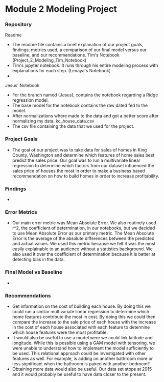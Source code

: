 # Module 2 Modeling Project

### Repository
Readme
- The readme file contains a brief explanation of our project goals, findings, metrics used, a comparison of our final model versus our baseline, and our recommendations. 
Tim's Notebook (Project_2_Modeling_Tim_Notebook)
- Tim's jupyter notebook. It runs through his entire modeling process with explanations for each step.
(Lenaya's Notebook)
-
Jesus' Notebook
- For the branch named (Jesus), contains the notebook regarding a Ridge regression model.
- The base model for the notebook contains the raw dated fed to the model.
- After normalizations where made to the data and got a better score after normalizing my data.
kc_house_data.csv
- The csv file containing the data that we used for the project.

### Project Goals
* The goal of our project was to take data for sales of homes in King County, Washington and determine which features of home sales best predict the sales price. Our goal was to run a multivariate linear regression to determine which factors from our dataset influenced the sales price of houses the most in order to make a business based recommendation on how to build homes in order to increase profitability.

### Findings
* 

### Error Metrics
* Our main error metric was Mean Absolute Error. We also routinely used r^2, the coefficient of determination, in our notebooks, but we decided to use Mean Absolute Error as our primary metric. 
  The Mean Absolute Error is the average of the absolute differences between the predicted and actual values. We used this metric because we felt it was the most easily explainable to an audience without a statistics background. We also used it over the coefficient of determination because it is better at detecting bias in the data. 

### Final Model vs Baseline
*

### Recommendations
* Get information on the cost of building each house. By doing this we could run a similar multivariate linear regression to determine which home features contribute the most in cost. By doing this we could then compare the increase to the sale price of each house with the increase in the cost of each house associated with each feature to determine which house features were the most profitable.
* It would also be useful to use a model were we could link latitude and longitude. While this is possible using a GAM model with tensoring, we were unable to understand how to implement the model sufficiently to be used. This relational approach could be investigated with other features as well. For example, is adding on another bathroom more or less significant when the bathroom is paired with another bedroom?
* Obtaining more data would also be useful. Our data set stops at 2015 and it would probably be useful to have data closer to the present.
